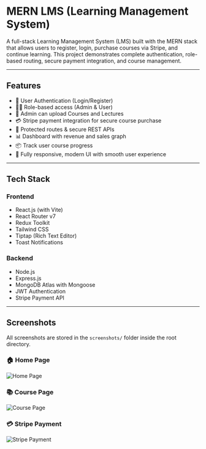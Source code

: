 #  MERN LMS (Learning Management System)

A full-stack Learning Management System (LMS) built with the MERN stack that allows users to register, login, purchase courses via Stripe, and continue learning. This project demonstrates complete authentication, role-based routing, secure payment integration, and course management.

---

##  Features

- 🔐 User Authentication (Login/Register)
- 🧑‍🏫 Role-based access (Admin & User)
- 🎥 Admin can upload Courses and Lectures
- 💳 Stripe payment integration for secure course purchase
- 🧾 Protected routes & secure REST APIs
- 📊 Dashboard with revenue and sales graph
- 📦 Track user course progress
- 🧠 Fully responsive, modern UI with smooth user experience

---

##  Tech Stack

###  Frontend
- React.js (with Vite)
- React Router v7
- Redux Toolkit
- Tailwind CSS
- Tiptap (Rich Text Editor)
- Toast Notifications

###  Backend
- Node.js
- Express.js
- MongoDB Atlas with Mongoose
- JWT Authentication
- Stripe Payment API

---

## Screenshots

All screenshots are stored in the `screenshots/` folder inside the root directory.

### 🏠 Home Page  
![Home Page](./screenshots/Home_page_ss.jpg)

### 📚 Course Page  
![Course Page](./screenshots/course_ss.jpg)

### 💳 Stripe Payment  
![Stripe Payment](./screenshots/course_payment_using_stripe_ss.jpg)




